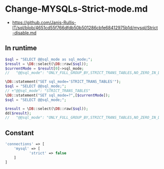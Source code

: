 # Change-MYSQLs-Strict-mode.md

* https://github.com/Janis-Rullis-IT/sql/blob/4651cd55f766dfdb50b501286cbfe68412975b1d/mysql/Strict-disable.md

## In runtime 

```php
$sql = "SELECT @@sql_mode as sql_mode;";
$result = \DB::select(\DB::raw($sql));
$currentMode = $result[0]->sql_mode;
//   "@@sql_mode": "ONLY_FULL_GROUP_BY,STRICT_TRANS_TABLES,NO_ZERO_IN_DATE,NO_ZERO_DATE,ERROR_FOR_DIVISION_BY_ZERO,NO_AUTO_CREATE_USER,NO_ENGINE_SUBSTITUTION"

\DB::statement("SET sql_mode='STRICT_TRANS_TABLES'");
$sql = "SELECT @@sql_mode;";
// +"@@sql_mode": "STRICT_TRANS_TABLES"
\DB::statement("SET sql_mode=?",[$currentMode]);
$sql = "SELECT @@sql_mode;";

$result = \DB::select(\DB::raw($sql));
dd($result);
//   "@@sql_mode": "ONLY_FULL_GROUP_BY,STRICT_TRANS_TABLES,NO_ZERO_IN_DATE,NO_ZERO_DATE,ERROR_FOR_DIVISION_BY_ZERO,NO_AUTO_CREATE_USER,NO_ENGINE_SUBSTITUTION"
```

## Constant

```php
'connections' => [
    'mysql' => [
           'strict' => false
    ]
]
```
